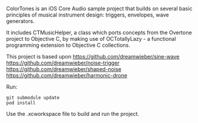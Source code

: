ColorTones is an iOS Core Audio sample project that builds on several basic principles of musical instrument design: triggers, envelopes, wave generators. 

It includes CTMusicHelper, a class which ports concepts from the Overtone project to Objective C, by making use of OCTotallyLazy - a functional programming extension to Objective C collections. 

This project is based upon 
https://github.com/dreamwieber/sine-wave
https://github.com/dreamwieber/noise-trigger
https://github.com/dreamwieber/shaped-noise
https://github.com/dreamwieber/harmonic-drone


Run:

    git submodule update
    pod install

Use the .xcworkspace file to build and run the project.

     